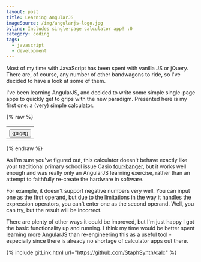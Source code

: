 ```yaml
---
layout: post
title: Learning AngularJS
imageSource: /img/angularjs-logo.jpg
byline: Includes single-page calculator app! :0
category: coding
tags:
  - javascript
  - development
---
```


Most of my time with JavaScript has been spent with vanilla JS or jQuery. There are, of course, any number of other bandwagons to ride, so I've decided to have a look at some of them.

I've been learning AngularJS, and decided to write some simple single-page apps to quickly get to grips with the new paradigm. Presented here is my first one: a (very) simple calculator.

<script type="text/javascript" src="https://ajax.googleapis.com/ajax/libs/angularjs/1.2.32/angular.min.js"></script>
<script type="text/javascript" src="http://127.0.0.1:4000/js/calc.js"></script>
<link type="text/css" rel="stylesheet" href="http://127.0.0.1:4000/css/calc.css">
{% raw %}
<div class="calc" ng-app="calc-app">
  <div ng-controller="calc-controller">
    <table class="calcTable">
      <tbody>
        <tr><td colspan="4" align="right" class="display" ng-bind="theDisplay()"></td></tr>
        <tr ng-repeat="row in buttons"><td ng-repeat="digit in row"><button class="calcButton" ng-click="push(digit)">{{digit}}</button></td></tr>
      </tbody>
    </table>
  </div>
</div>
{% endraw %}

As I'm sure you've figured out, this calculator doesn't behave exactly like your traditional primary school issue Casio [four-banger](http://www.urbandictionary.com/define.php?term=Four+Banger&defid=1918795), but it works well enough and was really only an AngularJS learning exercise, rather than an attempt to faithfully re-create the hardware in software.

For example, it doesn't support negative numbers very well. You can input one as the first operand, but due to the limitations in the way it handles the expression operators, you can't enter one as the second operand. Well, you can try, but the result will be incorrect.

There are plenty of other ways it could be improved, but I'm just happy I got the basic functionality up and running. I think my time would be better spent learning more AngularJS than re-engineering this as a useful tool - especially since there is already no shortage of calculator apps out there.

{% include gitLink.html url="https://github.com/StaphSynth/calc" %}
